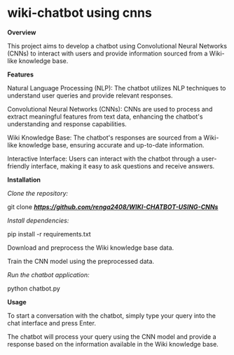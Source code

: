 # wiki-chatbot using cnns
**Overview**

This project aims to develop a chatbot using Convolutional Neural Networks (CNNs) to interact with users and provide information sourced from a Wiki-like knowledge base.

**Features**

Natural Language Processing (NLP): The chatbot utilizes NLP techniques to understand user queries and provide relevant responses.

Convolutional Neural Networks (CNNs): CNNs are used to process and extract meaningful features from text data, enhancing the chatbot's understanding and response capabilities.

Wiki Knowledge Base: The chatbot's responses are sourced from a Wiki-like knowledge base, ensuring accurate and up-to-date information.

Interactive Interface: Users can interact with the chatbot through a user-friendly interface, making it easy to ask questions and receive answers.

**Installation**

_Clone the repository:_

git clone _**https://github.com/renga2408/WIKI-CHATBOT-USING-CNNs**_

_Install dependencies:_

pip install -r requirements.txt

Download and preprocess the Wiki knowledge base data.

Train the CNN model using the preprocessed data.

_Run the chatbot application:_

python chatbot.py

**Usage**

To start a conversation with the chatbot, simply type your query into the chat interface and press Enter.

The chatbot will process your query using the CNN model and provide a response based on the information available in the Wiki knowledge base.
